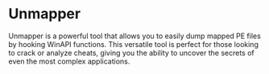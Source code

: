 # Unmapper
Unmapper is a powerful tool that allows you to easily dump mapped PE files by hooking WinAPI functions.
This versatile tool is perfect for those looking to crack or analyze cheats, giving you the ability to uncover the secrets of even the most complex applications.
